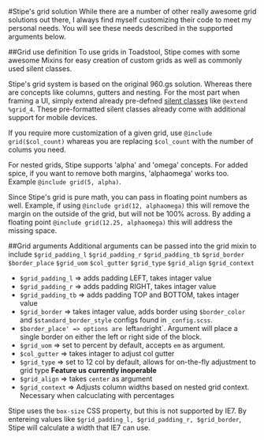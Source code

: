 #Stipe's grid solution
While there are a number of other really awesome grid solutions out there, I always find myself customizing their code to meet my personal needs. You will see these needs described in the supported arguments below.

##Grid use definition
To use grids in Toadstool, Stipe comes with some awesome Mixins for easy creation of custom grids as well as commonly used silent classes.

Stipe's grid system is based on the original 960.gs solution. Whereas there are concepts like columns, gutters and nesting. For the most part when framing a UI, simply extend already pre-defned [silent classes](http://goo.gl/W0QlA) like `@extend %grid_4`. These pre-formatted silent classes already come with additional support for mobile devices. 

If you require more customization of a given grid, use `@include grid($col_count)` whareas you are replacing `$col_count` with the number of colums you need. 

For nested grids, Stipe supports 'alpha' and 'omega' concepts. For added spice, if you want to remove both margins, 'alphaomega' works too. Example `@include grid(5, alpha)`.

Since Stipe's grid is pure math, you can pass in floating point numbers as well. Example, if using `@include grid(12, alphaomega)` this will remove the margin on the outside of the grid, but will not be 100% across. By adding a floating point `@include grid(12.25, alphaomega)` this will address the missing space.

##Grid arguments
Additional arguments can be passed into the grid mixin to include `$grid_padding_l` `$grid_padding_r` `$grid_padding_tb` `$grid_border` `$border_place` `$grid_uom` `$col_gutter` `$grid_type` `$grid_align` `$grid_context`

* `$grid_padding_l` => adds padding LEFT, takes intager value
* `$grid_padding_r` => adds padding RIGHT, takes intager value
* `$grid_padding_tb` => adds padding TOP and BOTTOM, takes intager value
* `$grid_border` => takes intager value, adds border using `$border_color` and `$standard_border_style` configs found in `_config.scss`.
* `$border_place' => options are `left` and `right`. Argument will place a single border on either the left or right side of the block.
* `$grid_uom` => set to percent by default, accepts `em` as argument.
* `$col_gutter` => takes intager to adjust col gutter
* `$grid_type` => set to 12 col by default, allows for on-the-fly adjustment to grid type <b>Feature us currently inoperable</b>
* `$grid_align` => takes `center` as argument
* `$grid_context` => Adjusts column widths based on nested grid context. Necessary when calcuclating with percentages
			
Stipe uses the `box-size` CSS property, but this is not supported by IE7. By entereing values like `$grid_padding_l, $grid_padding_r, $grid_border`, Stipe will calculate a width that IE7 can use.